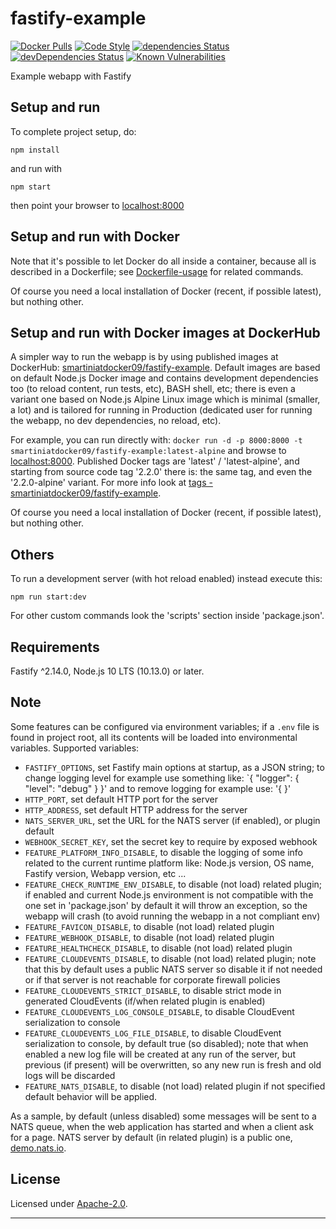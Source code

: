 # fastify-example

  [![Docker Pulls](https://img.shields.io/docker/pulls/smartiniatdocker09/fastify-example.svg)](https://hub.docker.com/r/smartiniatdocker09/fastify-example/)
  [![Code Style](https://img.shields.io/badge/code%20style-standard-brightgreen.svg?style=flat)](http://standardjs.com/)
  [![dependencies Status](https://david-dm.org/smartiniOnGitHub/fastify-example/status.svg)](https://david-dm.org/smartiniOnGitHub/fastify-example)
  [![devDependencies Status](https://david-dm.org/smartiniOnGitHub/fastify-example/dev-status.svg)](https://david-dm.org/smartiniOnGitHub/fastify-example?type=dev)
  [![Known Vulnerabilities](https://snyk.io//test/github/smartiniOnGitHub/fastify-example/badge.svg?targetFile=package.json)](https://snyk.io//test/github/smartiniOnGitHub/fastify-example?targetFile=package.json)

Example webapp with Fastify


## Setup and run

To complete project setup, do:
```
npm install
```

and run with
```
npm start
```

then point your browser to [localhost:8000](http://localhost:8000)


## Setup and run with Docker

Note that it's possible to let Docker do all inside a container, because 
all is described in a Dockerfile; see [Dockerfile-usage](./docs/Dockerfile-usage.md) 
for related commands.

Of course you need a local installation of Docker (recent, if possible latest), 
but nothing other.


## Setup and run with Docker images at DockerHub

A simpler way to run the webapp is by using published images at DockerHub: 
[smartiniatdocker09/fastify-example](https://hub.docker.com/r/smartiniatdocker09/fastify-example/).
Default images are based on default Node.js Docker image and contains 
development dependencies too (to reload content, run tests, etc), BASH shell, etc; 
there is even a variant one based on Node.js Alpine Linux image 
which is minimal (smaller, a lot) and is tailored for running in Production 
(dedicated user for running the webapp, no dev dependencies, no reload, etc).

For example, you can run directly with:
`docker run -d -p 8000:8000 -t smartiniatdocker09/fastify-example:latest-alpine`
and browse to [localhost:8000](http://localhost:8000).
Published Docker tags are 'latest' / 'latest-alpine', 
and starting from source code tag '2.2.0' there is:
the same tag, and even the '2.2.0-alpine' variant.
For more info look at [tags - smartiniatdocker09/fastify-example](https://hub.docker.com/r/smartiniatdocker09/fastify-example/tags).

Of course you need a local installation of Docker (recent, if possible latest), 
but nothing other.


## Others

To run a development server (with hot reload enabled) instead execute this:
```
npm run start:dev
```

For other custom commands look the 'scripts' section inside 'package.json'.


## Requirements

Fastify ^2.14.0, Node.js 10 LTS (10.13.0) or later.


## Note

Some features can be configured via environment variables; 
if a `.env` file is found in project root, all its contents 
will be loaded into environmental variables.
Supported variables:
- `FASTIFY_OPTIONS`, set Fastify main options at startup, as a JSON string; 
  to change logging level for example use something like: `{ "logger": { "level": "debug" } }'
  and to remove logging for example use: '{ }'
- `HTTP_PORT`, set default HTTP port for the server
- `HTTP_ADDRESS`, set default HTTP address for the server
- `NATS_SERVER_URL`, set the URL for the NATS server (if enabled), or plugin default
- `WEBHOOK_SECRET_KEY`, set the secret key to require by exposed webhook
- `FEATURE_PLATFORM_INFO_DISABLE`, to disable the logging of some info
  related to the current runtime platform like:
  Node.js version, OS name, Fastify version, Webapp version, etc ...
- `FEATURE_CHECK_RUNTIME_ENV_DISABLE`, to disable (not load) related plugin; 
  if enabled and current Node.js environment is not compatible with the one 
  set in 'package.json' by default it will throw an exception, 
  so the webapp will crash (to avoid running the webapp in a not compliant env)
- `FEATURE_FAVICON_DISABLE`, to disable (not load) related plugin
- `FEATURE_WEBHOOK_DISABLE`, to disable (not load) related plugin
- `FEATURE_HEALTHCHECK_DISABLE`, to disable (not load) related plugin
- `FEATURE_CLOUDEVENTS_DISABLE`, to disable (not load) related plugin; 
  note that this by default uses a public NATS server so disable it 
  if not needed or if that server is not reachable for corporate firewall policies
- `FEATURE_CLOUDEVENTS_STRICT_DISABLE`, to disable strict mode in generated CloudEvents 
  (if/when related plugin is enabled)
- `FEATURE_CLOUDEVENTS_LOG_CONSOLE_DISABLE`, to disable CloudEvent serialization to console
- `FEATURE_CLOUDEVENTS_LOG_FILE_DISABLE`, to disable CloudEvent serialization to console, 
  by default true (so disabled); 
  note that when enabled a new log file will be created at any run of the server, 
  but previous (if present) will be overwritten, 
  so any new run is fresh and old logs will be discarded
- `FEATURE_NATS_DISABLE`, to disable (not load) related plugin
if not specified default behavior will be applied.

As a sample, by default (unless disabled) some messages will be sent to a NATS queue, 
when the web application has started and when a client ask for a page.
NATS server by default (in related plugin) is a public one, 
[demo.nats.io](nats://demo.nats.io:4222).


## License

Licensed under [Apache-2.0](./LICENSE).

----
